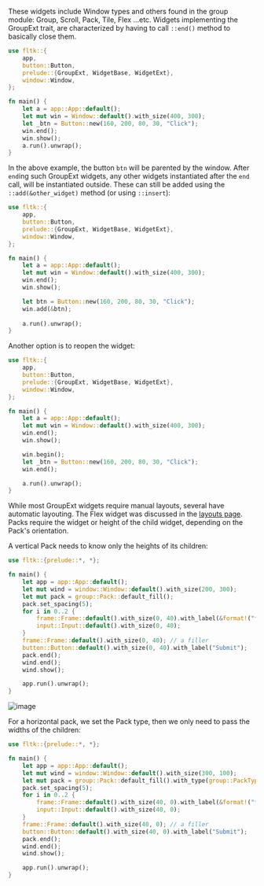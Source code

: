These widgets include Window types and others found in the group module: Group, Scroll, Pack, Tile, Flex ...etc.
Widgets implementing the GroupExt trait, are characterized by having to call `::end()` method to basically close them.
```rust
use fltk::{
    app,
    button::Button,
    prelude::{GroupExt, WidgetBase, WidgetExt},
    window::Window,
};

fn main() {
    let a = app::App::default();
    let mut win = Window::default().with_size(400, 300);
    let _btn = Button::new(160, 200, 80, 30, "Click");
    win.end();
    win.show();
    a.run().unwrap();
}
```
In the above example, the button `btn` will be parented by the window.
After `end`ing such GroupExt widgets, any other widgets instantiated after the `end` call, will be instantiated outside.
These can still be added using the `::add(&other_widget)` method (or using `::insert`):
```rust
use fltk::{
    app,
    button::Button,
    prelude::{GroupExt, WidgetBase, WidgetExt},
    window::Window,
};

fn main() {
    let a = app::App::default();
    let mut win = Window::default().with_size(400, 300);
    win.end();
    win.show();

    let btn = Button::new(160, 200, 80, 30, "Click");
    win.add(&btn);
    
    a.run().unwrap();
}
```
Another option is to reopen the widget:
```rust
use fltk::{
    app,
    button::Button,
    prelude::{GroupExt, WidgetBase, WidgetExt},
    window::Window,
};

fn main() {
    let a = app::App::default();
    let mut win = Window::default().with_size(400, 300);
    win.end();
    win.show();

    win.begin();
    let _btn = Button::new(160, 200, 80, 30, "Click");
    win.end();

    a.run().unwrap();
}
```

While most GroupExt widgets require manual layouts, several have automatic layouting. The Flex widget was discussed in the [layouts page](https://github.com/fltk-rs/fltk-rs/wiki/Layouts). Packs require the widget or height of the child widget, depending on the Pack's orientation.

A vertical Pack needs to know only the heights of its children:
```rust
use fltk::{prelude::*, *};

fn main() {
    let app = app::App::default();
    let mut wind = window::Window::default().with_size(200, 300);
    let mut pack = group::Pack::default_fill();
    pack.set_spacing(5);
    for i in 0..2 {
        frame::Frame::default().with_size(0, 40).with_label(&format!("field {}", i));
        input::Input::default().with_size(0, 40);
    }
    frame::Frame::default().with_size(0, 40); // a filler
    button::Button::default().with_size(0, 40).with_label("Submit");
    pack.end();
    wind.end();
    wind.show();

    app.run().unwrap();
}
```

![image](https://user-images.githubusercontent.com/37966791/145727469-a7181ebf-a3a3-4675-af23-ec40d847a593.png)

For a horizontal pack, we set the Pack type, then we only need to pass the widths of the children:
```rust
use fltk::{prelude::*, *};

fn main() {
    let app = app::App::default();
    let mut wind = window::Window::default().with_size(300, 100);
    let mut pack = group::Pack::default_fill().with_type(group::PackType::Horizontal);
    pack.set_spacing(5);
    for i in 0..2 {
        frame::Frame::default().with_size(40, 0).with_label(&format!("field {}", i));
        input::Input::default().with_size(40, 0);
    }
    frame::Frame::default().with_size(40, 0); // a filler
    button::Button::default().with_size(40, 0).with_label("Submit");
    pack.end();
    wind.end();
    wind.show();

    app.run().unwrap();
}
```

